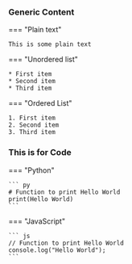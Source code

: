 ### Generic Content

=== "Plain text"

    This is some plain text


=== "Unordered list"

    * First item
    * Second item
    * Third item

=== "Ordered List"

    1. First item
    2. Second item
    3. Third item


### This is for Code

=== "Python"

    ``` py
    # Function to print Hello World
    print(Hello World)
    ```


=== "JavaScript"

    ``` js
    // Function to print Hello World
    console.log("Hello World");
    ```
